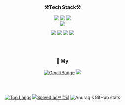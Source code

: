 <div align="center"> <h3> ⚒️Tech Stack⚒️ </h3>
<img src="https://img.shields.io/badge/C++-00599C?style=flat-square&logo=Cplusplus&logoColor=white"/> <img src="https://img.shields.io/badge/C-A8B9CC?style=flat-square&logo=C&logoColor=white"/> <img src="https://img.shields.io/badge/Python-3766AB?style=flat-square&logo=Python&logoColor=white"/> 
  <br>
<img src="https://img.shields.io/badge/Linux-FCC624?style=flat-square&logo=Linux&logoColor=white"/>
  
<img src="https://img.shields.io/badge/Wireshark-1679A7?style=flat-square&logo=Wireshark&logoColor=white"/> <img src="https://img.shields.io/badge/RaspberryPi-A22846?style=flat-square&logo=RaspberryPi&logoColor=white"/> <img src="https://img.shields.io/badge/Visualstudiocode-007ACC?style=flat-square&logo=Visualstudiocode&logoColor=white"/> <img src="https://img.shields.io/badge/QT-41CD52?style=flat-square&logo=QT&logoColor=white"/>
</div>


<br>
<br>

<div align="center"> <h3> 👋 My </h3>   

  [![Gmail Badge](https://img.shields.io/badge/Gmail-d14836?style=flat-square&logo=Gmail&logoColor=white&link=mailto:424tjdwns@gmail.com)](mailto:424tjdwns@gmail.com)
  <a href="https://www.youtube.com/channel/UCfwxd-jEgSOWb_qwSNZ4KEg">
 <img src="https://img.shields.io/badge/Youtube-FF0000?style=flat-square&logo=Youtube&logoColor=white"> </a>


<br>
<br>

<!--
**YSJXX/YSJXX** is a ✨ _special_ ✨ repository because its `README.md` (this file) appears on your GitHub profile.
Here are some ideas to get you started:

- 🔭 I’m currently working on ...
- 🌱 I’m currently learning ...
- 👯 I’m looking to collaborate on ...
- 🤔 I’m looking for help with ...
- 💬 Ask me about ...
- 📫 How to reach me: ...
- 😄 Pronouns: ...
- ⚡ Fun fact: ...
-->




[![Top Langs](https://github-readme-stats.vercel.app/api/top-langs/?username=YSJXX&layout=compact)](https://github.com/anuraghazra/github-readme-stats) 
[![Solved.ac프로필](http://mazassumnida.wtf/api/v2/generate_badge?boj=424tjdwns)](https://solved.ac/424tjdwns)
![Anurag's GitHub stats](https://github-readme-stats.vercel.app/api?username=YSJXX&show_icons=true&theme=radical)



</div>
